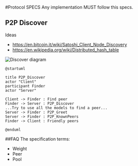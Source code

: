 #Protocol SPECS
Any implementation MUST follow this specs.

## P2P Discover
Ideas
- https://en.bitcoin.it/wiki/Satoshi_Client_Node_Discovery
- https://en.wikipedia.org/wiki/Distributed_hash_table

![Discover diagram](http://www.plantuml.com/plantuml/png/TP0n2y9038Nt_8hGtGwE3b9GT70fw2v76_4WlIkvLEc_DsqFh8DRalVntYDLKYSwT0oWNfcmtjRteqzDV960QpGA5WVs5BI0tb3V-Du5nPCFxPUuaXXV02meRlOPmDqyO4y6vvE92s_YJrnPbZSPKICEYT0nepu9kzWIf-dwc9pSx6KeP9DrrcHt5YBz9rv2V8VQ3DAgJIvjLSM6biSv8W5KjjblFW00)

```plantuml
@startuml

title P2P_Discover
actor "Client"
participant Finder
actor "Server"

Client -> Finder : Find peer
Finder -> Server : P2P_Discover
...Try to use all the models to find a peer...
Server -> Finder : P2P_Greet
Server -> Finder : P2P_KnownPeers
Finder -> Client : Friendly peers

@enduml
```

##FAQ
The specification terms:
- Weight
- Peer
- Pool
